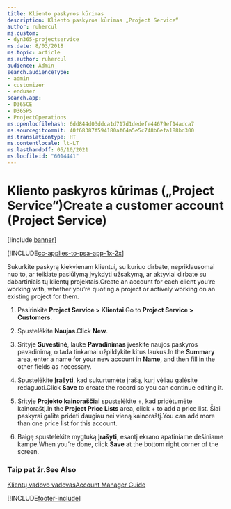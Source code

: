 ```yaml
---
title: Kliento paskyros kūrimas
description: Kliento paskyros kūrimas „Project Service“
author: ruhercul
ms.custom:
- dyn365-projectservice
ms.date: 8/03/2018
ms.topic: article
ms.author: ruhercul
audience: Admin
search.audienceType:
- admin
- customizer
- enduser
search.app:
- D365CE
- D365PS
- ProjectOperations
ms.openlocfilehash: 6dd844d03ddca1d717d1dedefe44679ef14adca7
ms.sourcegitcommit: 40f68387f594180af64a5e5c748b6efa188bd300
ms.translationtype: HT
ms.contentlocale: lt-LT
ms.lasthandoff: 05/10/2021
ms.locfileid: "6014441"
---
```

# <a name="create-a-customer-account-project-service"></a><span data-ttu-id="41cd1-103">Kliento paskyros kūrimas („Project Service“)</span><span class="sxs-lookup"><span data-stu-id="41cd1-103">Create a customer account (Project Service)</span></span>

[!include [banner](../includes/psa-now-project-operations.md)]

[!INCLUDE[cc-applies-to-psa-app-1x-2x](../includes/cc-applies-to-psa-app-1x-2x.md)]

<span data-ttu-id="41cd1-104">Sukurkite paskyrą kiekvienam klientui, su kuriuo dirbate, nepriklausomai nuo to, ar teikiate pasiūlymą įvykdyti užsakymą, ar aktyviai dirbate su dabartiniais tų klientų projektais.</span><span class="sxs-lookup"><span data-stu-id="41cd1-104">Create an account for each client you’re working with, whether you’re quoting a project or actively working on an existing project for them.</span></span>  
  
1.  <span data-ttu-id="41cd1-105">Pasirinkite **Project Service > Klientai**.</span><span class="sxs-lookup"><span data-stu-id="41cd1-105">Go to **Project Service > Customers**.</span></span>  
  
2.  <span data-ttu-id="41cd1-106">Spustelėkite **Naujas**.</span><span class="sxs-lookup"><span data-stu-id="41cd1-106">Click **New**.</span></span>  
  
3.  <span data-ttu-id="41cd1-107">Srityje **Suvestinė**, lauke **Pavadinimas** įveskite naujos paskyros pavadinimą, o tada tinkamai užpildykite kitus laukus.</span><span class="sxs-lookup"><span data-stu-id="41cd1-107">In the **Summary** area, enter a name for your new account in **Name**, and then fill in the other fields as necessary.</span></span>  
  
4.  <span data-ttu-id="41cd1-108">Spustelėkite **Įrašyti**, kad sukurtumėte įrašą, kurį vėliau galėsite redaguoti.</span><span class="sxs-lookup"><span data-stu-id="41cd1-108">Click **Save** to create the record so you can continue editing it.</span></span>  
  
5.  <span data-ttu-id="41cd1-109">Srityje **Projekto kainoraščiai** spustelėkite +, kad pridėtumėte kainoraštį.</span><span class="sxs-lookup"><span data-stu-id="41cd1-109">In the **Project Price Lists** area, click + to add a price list.</span></span> <span data-ttu-id="41cd1-110">Šiai paskyrai galite pridėti daugiau nei vieną kainoraštį.</span><span class="sxs-lookup"><span data-stu-id="41cd1-110">You can add more than one price list for this account.</span></span>  
  
6.  <span data-ttu-id="41cd1-111">Baigę spustelėkite mygtuką **Įrašyti**, esantį ekrano apatiniame dešiniame kampe.</span><span class="sxs-lookup"><span data-stu-id="41cd1-111">When you’re done, click **Save** at the bottom right corner of the screen.</span></span>  
  
### <a name="see-also"></a><span data-ttu-id="41cd1-112">Taip pat žr.</span><span class="sxs-lookup"><span data-stu-id="41cd1-112">See Also</span></span>  
 [<span data-ttu-id="41cd1-113">Klientų vadovo vadovas</span><span class="sxs-lookup"><span data-stu-id="41cd1-113">Account Manager Guide</span></span>](../psa/account-manager-guide.md)


[!INCLUDE[footer-include](../includes/footer-banner.md)]